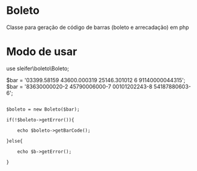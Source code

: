 # Boleto
Classe para geração de código de barras (boleto e arrecadação) em php

# Modo de usar

use sleifer\boleto\Boleto;

$bar = '03399.58159 43600.000319 25146.301012 6 91140000044315'; <br>
$bar = '83630000020-2 45790006000-7 00101202243-8 54187880603-6'; <br>

<code>
$boleto = new Boleto($bar);<br>
if(!$boleto->getError()){<br>
    echo $boleto->getBarCode();<br>
}else{<br>
    echo $b->getError();<br>
}
</code>

